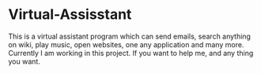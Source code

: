 # Virtual-Assisstant
This is a virtual assistant program which can send emails, search anything on wiki, play music, open websites, one any application and many more. Currently I am working in this project.
If you want to help me, and any thing you want.
